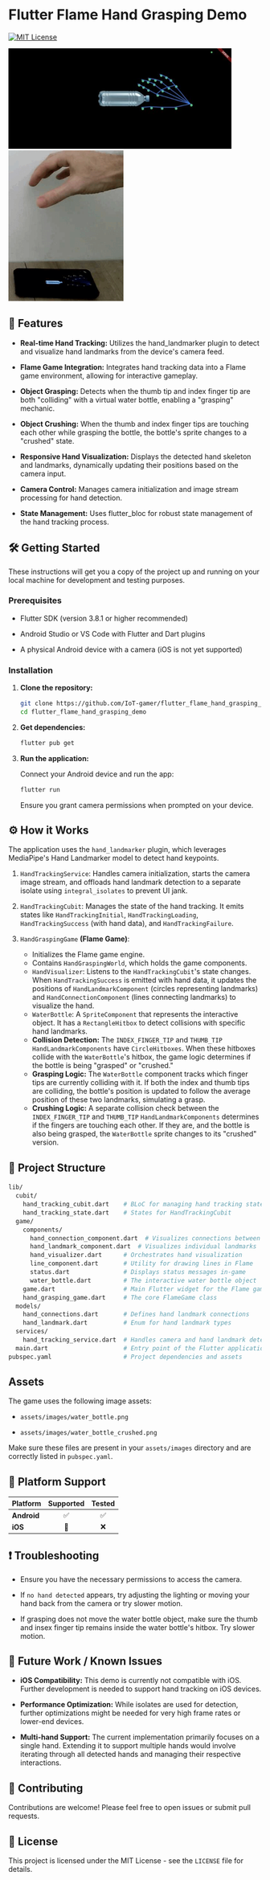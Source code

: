 # Flutter Flame Hand Grasping Demo

[![MIT License](https://img.shields.io/github/license/IoT-gamer/flutter_flame_hand_grasping_demo)](https://opensource.org/license/MIT)

<img src="docs/assets/demo.jpg" alt="drawing" height="200"/> <img src="docs/assets/demo2.gif" alt="drawing" height="300"/>

## 🚀 Features

* **Real-time Hand Tracking:** Utilizes the hand_landmarker plugin to detect and visualize hand landmarks from the device's camera feed.

* **Flame Game Integration:** Integrates hand tracking data into a Flame game environment, allowing for interactive gameplay.

* **Object Grasping:** Detects when the thumb tip and index finger tip are both "colliding" with a virtual water bottle, enabling a "grasping" mechanic.

* **Object Crushing:** When the thumb and index finger tips are touching each other while grasping the bottle, the bottle's sprite changes to a "crushed" state.

* **Responsive Hand Visualization:** Displays the detected hand skeleton and landmarks, dynamically updating their positions based on the camera input.

* **Camera Control:** Manages camera initialization and image stream processing for hand detection.

* **State Management:** Uses flutter_bloc for robust state management of the hand tracking process.

## 🛠️ Getting Started

These instructions will get you a copy of the project up and running on your local machine for development and testing purposes.

### Prerequisites

* Flutter SDK (version 3.8.1 or higher recommended)

* Android Studio or VS Code with Flutter and Dart plugins

* A physical Android device with a camera (iOS is not yet supported)

### Installation

1. **Clone the repository:**
    ```bash
    git clone https://github.com/IoT-gamer/flutter_flame_hand_grasping_demo.git
    cd flutter_flame_hand_grasping_demo
    ```

2. **Get dependencies:**
    ```bash
    flutter pub get
    ```

3. **Run the application:**

    Connect your Android device and run the app:
    ```bash
    flutter run
    ```
    Ensure you grant camera permissions when prompted on your device.

## ⚙️ How it Works

The application uses the `hand_landmarker` plugin, which leverages MediaPipe's Hand Landmarker model to detect hand keypoints.

1. `HandTrackingService`: Handles camera initialization, starts the camera image stream, and offloads hand landmark detection to a separate isolate using `integral_isolates` to prevent UI jank.

2. `HandTrackingCubit`: Manages the state of the hand tracking. It emits states like `HandTrackingInitial`, `HandTrackingLoading`, `HandTrackingSuccess` (with hand data), and `HandTrackingFailure`.

3. `HandGraspingGame` **(Flame Game)**:
    * Initializes the Flame game engine.
    * Contains `HandGraspingWorld`, which holds the game components.
    * `HandVisualizer`: Listens to the `HandTrackingCubit`'s state changes. When `HandTrackingSuccess` is emitted with hand data, it updates the positions of `HandLandmarkComponent` (circles representing landmarks) and `HandConnectionComponent` (lines connecting landmarks) to visualize the hand.
    * `WaterBottle`: A `SpriteComponent` that represents the interactive object. It has a `RectangleHitbox` to detect collisions with specific hand landmarks.
    * **Collision Detection:** The `INDEX_FINGER_TIP` and `THUMB_TIP` `HandLandmarkComponents` have `CircleHitboxes`. When these hitboxes collide with the `WaterBottle`'s hitbox, the game logic determines if the bottle is being "grasped" or "crushed."
    * **Grasping Logic:** The `WaterBottle` component tracks which finger tips are currently colliding with it. If both the index and thumb tips are colliding, the bottle's position is updated to follow the average position of these two landmarks, simulating a grasp.
    * **Crushing Logic:** A separate collision check between the `INDEX_FINGER_TIP` and `THUMB_TIP` `HandLandmarkComponents` determines if the fingers are touching each other. If they are, and the bottle is also being grasped, the `WaterBottle` sprite changes to its "crushed" version.

## 📂 Project Structure

```bash
lib/
  cubit/
    hand_tracking_cubit.dart    # BLoC for managing hand tracking state
    hand_tracking_state.dart    # States for HandTrackingCubit
  game/
    components/
      hand_connection_component.dart  # Visualizes connections between landmarks
      hand_landmark_component.dart  # Visualizes individual landmarks
      hand_visualizer.dart      # Orchestrates hand visualization
      line_component.dart       # Utility for drawing lines in Flame
      status.dart               # Displays status messages in-game
      water_bottle.dart         # The interactive water bottle object
    game.dart                   # Main Flutter widget for the Flame game
    hand_grasping_game.dart     # The core FlameGame class
  models/
    hand_connections.dart       # Defines hand landmark connections
    hand_landmark.dart          # Enum for hand landmark types
  services/
    hand_tracking_service.dart  # Handles camera and hand landmark detection
  main.dart                     # Entry point of the Flutter application
pubspec.yaml                    # Project dependencies and assets
```

## Assets

The game uses the following image assets:

* `assets/images/water_bottle.png`

* `assets/images/water_bottle_crushed.png`

Make sure these files are present in your `assets/images` directory and are correctly listed in `pubspec.yaml`.

## 📱 Platform Support

| Platform | Supported | Tested |
| :------- | :-------: | :----: |
| **Android**| ✅        | ✅     |
| **iOS** | 🚧        | ❌     |

## ❗ Troubleshooting

* Ensure you have the necessary permissions to access the camera.

* If `no hand detected` appears, try adjusting the lighting or moving your hand back from the camera or try slower motion.

* If grasping does not move the water bottle object, make sure the thumb and insex finger tip remains inside the water bottle's hitbox. Try slower motion.

## 🚧 Future Work / Known Issues

* **iOS Compatibility:** This demo is currently not compatible with iOS. Further development is needed to support hand tracking on iOS devices.

* **Performance Optimization:** While isolates are used for detection, further optimizations might be needed for very high frame rates or lower-end devices.

* **Multi-hand Support:** The current implementation primarily focuses on a single hand. Extending it to support multiple hands would involve iterating through all detected hands and managing their respective interactions.

## 🤝 Contributing
Contributions are welcome! Please feel free to open issues or submit pull requests.

## 📄 License
This project is licensed under the MIT License - see the `LICENSE` file for details.